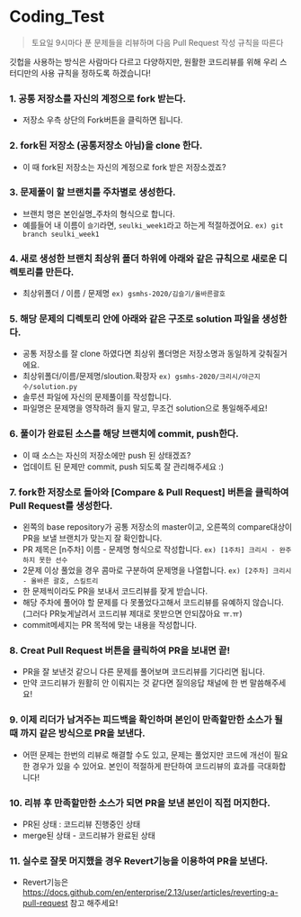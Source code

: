 # Coding_Test
> 토요일 9시마다 푼 문제들을 리뷰하며
> 다음 Pull Request 작성 규칙을 따른다

깃헙을 사용하는 방식은 사람마다 다르고 다양하지만,
원활한 코드리뷰를 위해 우리 스터디만의 사용 규칙을 정하도록 하겠습니다!

### 1. 공통 저장소를 자신의 계정으로 fork 받는다.
- 저장소 우측 상단의 Fork버튼을 클릭하면 됩니다.

### 2. fork된 저장소 (공통저장소 아님)을 clone 한다.
- 이 때 fork된 저장소는 자신의 계정으로 fork 받은 저장소겠죠?

### 3. 문제풀이 할 브랜치를 주차별로 생성한다.
- 브랜치 명은 본인실명_주차의 형식으로 합니다.
- 예를들어 내 이름이 `슬기`라면, `seulki_week1`라고 하는게 적절하겠어요.
```ex) git branch seulki_week1```

### 4. 새로 생성한 브랜치 최상위 폴더 하위에 아래와 같은 규칙으로 새로운 디렉토리를 만든다.
- 최상위폴더 / 이름 / 문제명
```ex) gsmhs-2020/김슬기/올바른괄호```

### 5. 해당 문제의 디렉토리 안에 아래와 같은 구조로 solution 파일을 생성한다.
- 공통 저장소를 잘 clone 하였다면 최상위 폴더명은 저장소명과 동일하게 갖춰질거에요.
- 최상위폴더/이름/문제명/sloution.확장자
```ex) gsmhs-2020/크리시/야근지수/solution.py```
- 솔루션 파일에 자신의 문제풀이를 작성합니다.
- 파일명은 문제명을 영작하려 들지 말고, 무조건 solution으로 통일해주세요!

### 6. 풀이가 완료된 소스를 해당 브랜치에 commit, push한다.
- 이 때 소스는 자신의 저장소에만 push 된 상태겠죠?
- 업데이트 된 문제만 commit, push 되도록 잘 관리해주세요 :)
### 7. fork한 저장소로 돌아와 [Compare & Pull Request] 버튼을 클릭하여 Pull Request를 생성한다.
- 왼쪽의 base repository가 공통 저장소의 master이고, 오른쪽의 compare대상이 PR을 보낼 브랜치가 맞는지 잘 확인합니다.
- PR 제목은 [n주차] 이름 - 문제명 형식으로 작성합니다.
```ex) [1주차] 크리시 - 완주하지 못한 선수```
- 2문제 이상 풀었을 경우 콤마로 구분하여 문제명을 나열합니다.
```ex) [2주차] 크리시 - 올바른 괄호, 스킬트리```
- 한 문제씩이라도 PR을 보내서 코드리뷰를 잦게 받습니다.
- 해당 주차에 풀어야 할 문제를 다 못풀었다고해서 코드리뷰를 유예하지 않습니다. (그러다 PR늦게날려서 코드리뷰 제대로 못받으면 안되잖아요 ㅠ.ㅠ)
- commit메세지는 PR 목적에 맞는 내용을 작성합니다.

### 8. Creat Pull Request 버튼을 클릭하여 PR을 보내면 끝!
- PR을 잘 보낸것 같으니 다른 문제를 풀어보며 코드리뷰를 기다리면 됩니다.
- 만약 코드리뷰가 원활히 안 이뤄지는 것 같다면 질의응답 채널에 한 번 말씀해주세요!

### 9. 이제 리더가 남겨주는 피드백을 확인하며 본인이 만족할만한 소스가 될 때 까지 같은 방식으로 PR을 보낸다.
- 어떤 문제는 한번의 리뷰로 해결할 수도 있고, 문제는 풀었지만 코드에 개선이 필요한 경우가 있을 수 있어요. 본인이 적절하게 판단하여 코드리뷰의 효과를 극대화합니다!

### 10. 리뷰 후 만족할만한 소스가 되면 PR을 보낸 본인이 직접 머지한다.
- PR된 상태 : 코드리뷰 진행중인 상태
- merge된 상태 - 코드리뷰가 완료된 상태

### 11. 실수로 잘못 머지했을 경우 Revert기능을 이용하여 PR을 보낸다.
- Revert기능은 https://docs.github.com/en/enterprise/2.13/user/articles/reverting-a-pull-request 참고 해주세요!
